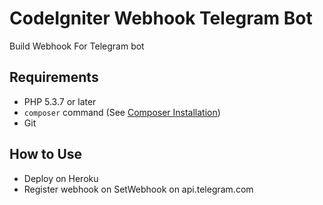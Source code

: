 # CodeIgniter Webhook Telegram Bot
Build Webhook For Telegram bot

## Requirements

* PHP 5.3.7 or later
* `composer` command (See [Composer Installation](https://getcomposer.org/doc/00-intro.md#installation-linux-unix-osx))
* Git

## How to Use
- Deploy on Heroku
- Register webhook on SetWebhook on api.telegram.com
